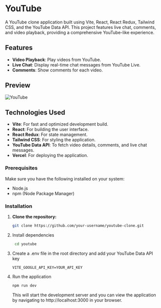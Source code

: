 # YouTube

A YouTube clone application built using Vite, React, React Redux, Tailwind CSS, and the YouTube Data API. This project features live chat, comments, and video playback, providing a comprehensive YouTube-like experience.

## Features

- **Video Playback**: Play videos from YouTube.
- **Live Chat**: Display real-time chat messages from YouTube Live.
- **Comments**: Show comments for each video.

## Preview

![YouTube](https://github.com/user-attachments/assets/b7446301-fc72-468c-9458-0e4d28558759)

## Technologies Used

- **Vite**: For fast and optimized development build.
- **React**: For building the user interface.
- **React Redux**: For state management.
- **Tailwind CSS**: For styling the application.
- **YouTube Data API**: To fetch video details, comments, and live chat messages.
- **Vercel**: For deploying the application.

### Prerequisites

Make sure you have the following installed on your system:

- Node.js
- npm (Node Package Manager)

### Installation

1. **Clone the repository:**

   ```bash
   git clone https://github.com/your-username/youtube-clone.git
   ```

2. Install dependencies

   ```bash
    cd youtube
   ```

3. Create a .env file in the root directory and add your YouTube Data API key

   ```
   VITE_GOOGLE_API_KEY=YOUR_API_KEY
   ```

4. Run the application

   ```bash
   npm run dev
   ```

   This will start the development server and you can view the application by navigating to http://localhost:3000 in your browser.
